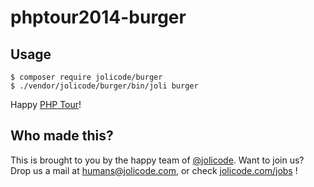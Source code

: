 # phptour2014-burger

## Usage

```
$ composer require jolicode/burger
$ ./vendor/jolicode/burger/bin/joli burger
```

Happy [PHP Tour](http://phptour.org/)!

## Who made this?

This is brought to you by the happy team of [@jolicode](http://github.com/jolicode). Want to join us? Drop us a mail at humans@jolicode.com, or check [jolicode.com/jobs](http://jolicode.com/jobs) !
